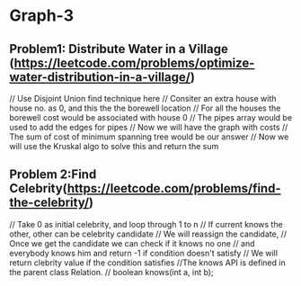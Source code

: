# Graph-3

## Problem1: Distribute Water in a Village (https://leetcode.com/problems/optimize-water-distribution-in-a-village/)

// Use Disjoint Union find technique here
// Consiter an extra house with house no. as 0, and this the the borewell location
// For all the houses the borewell cost would be associated with house 0
// The pipes array would be used to add the edges for pipes
// Now we will have the graph with costs
// The sum of cost of minimum spanning tree would be our answer
// Now we will use the Kruskal algo to solve this and return the sum

## Problem 2:Find Celebrity(https://leetcode.com/problems/find-the-celebrity/)

// Take 0 as initial celebrity, and loop through 1 to n
// If current knows the other, other can be celebrity candidate
// We will reassign the candidate, 
// Once we get the candidate we can check if it knows no one
// and everybody knows him and return -1 if condition doesn't satisfy
// We will return clebrity value if the condition satisfies
//The knows API is defined in the parent class Relation.
     // boolean knows(int a, int b); 


